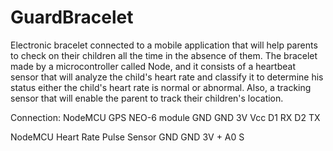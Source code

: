 # GuardBracelet
Electronic bracelet connected to a mobile application that will help parents to check on their children all the time in the absence of them.
The bracelet made by a microcontroller called Node, and it consists of a heartbeat sensor that will analyze the child's heart rate and classify 
it to determine his status either the child's heart rate is normal or abnormal. Also, a tracking sensor that will enable the parent to track 
their children's location.


Connection:
NodeMCU        GPS NEO-6 module
GND                 GND
3V                  Vcc
D1                  RX
D2                  TX


NodeMCU        Heart Rate Pulse Sensor
GND                   GND
3V                     +
A0                     S
